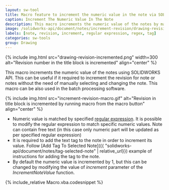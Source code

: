 ```yaml
---
layout: sw-tool
title: Macro feature to increment the numeric value in the note via SOLIDWORKS API
caption: Increment The Numeric Value In The Note
description: This macro increments the numeric value of the notes by matching regular expression (e.g. incrementing the revision) using SOLIDWORKS API
image: /solidworks-api/document/notes/increment-revision/drawing-revision-incremented.png
labels: [note, revision, increment, regular expression, regex, tag]
categories: sw-tools
group: Drawing
---
```

{% include img.html src="drawing-revision-incremented.png" width=300 alt="Revision number in the title block is incremented" align="center" %}

This macro increments the numeric value of the notes using SOLIDWORKS API. This can be useful if it required to increment the revision for note or notes without the need of manually selecting and changing the note. This macro can be also used in the batch processing software.

{% include img.html src="increment-revision-macro.gif" alt="Revision in title block is incremented by running macro from the macro button" align="center" %}

* Numeric value is matched by specified [regular expression](https://en.wikipedia.org/wiki/Regular_expression). It is possible to modify the regular expression to match specific numeric values. Note can contain free text (in this case only numeric part will be updated as per specified regular expression)
* It is required to add the text tag to the note in order to increment its value. Follow [Add Tag To Selected Note]({{ "solidworks-api/document/notes/tag-selected-note" | relative_url}}) example of instructions for adding the tag to the note.
* By default the numeric value is incremented by 1, but this can be changed by modifying the value of *increment* parameter of the *IncrementNoteValue* function.

{% include_relative Macro.vba.codesnippet %}
